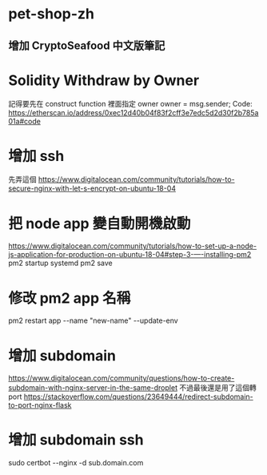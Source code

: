 # pet-shop-zh

## 增加 CryptoSeafood 中文版筆記

# Solidity Withdraw by Owner 
記得要先在 construct function 裡面指定 owner
owner = msg.sender;
Code: https://etherscan.io/address/0xec12d40b04f83f2cff3e7edc5d2d30f2b785a01a#code

# 增加 ssh
先弄這個 https://www.digitalocean.com/community/tutorials/how-to-secure-nginx-with-let-s-encrypt-on-ubuntu-18-04

# 把 node app 變自動開機啟動
https://www.digitalocean.com/community/tutorials/how-to-set-up-a-node-js-application-for-production-on-ubuntu-18-04#step-3-—-installing-pm2
pm2 startup systemd
pm2 save

# 修改 pm2 app 名稱
pm2 restart app --name "new-name" --update-env

# 增加 subdomain
https://www.digitalocean.com/community/questions/how-to-create-subdomain-with-nginx-server-in-the-same-droplet
不過最後還是用了這個轉 port
https://stackoverflow.com/questions/23649444/redirect-subdomain-to-port-nginx-flask

# 增加 subdomain ssh
sudo certbot --nginx -d sub.domain.com
